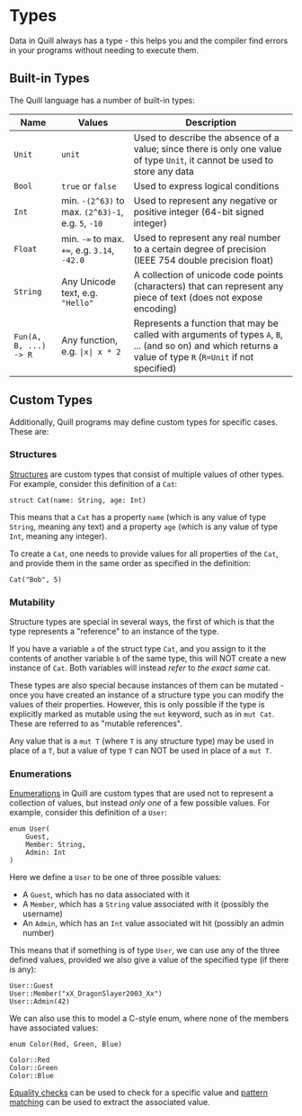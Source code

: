 
# Types

Data in Quill always has a type - this helps you and the compiler find errors in your programs without needing to execute them. 

## Built-in Types

The Quill language has a number of built-in types:

|Name|Values|Description|
|-|-|-|
|`Unit`|`unit`|Used to describe the absence of a value; since there is only one value of type `Unit`, it cannot be used to store any data
|`Bool`|`true` or `false`|Used to express logical conditions|
|`Int`|min. `-(2^63)` to max. `(2^63)-1`, e.g. `5`, `-10`|Used to represent any negative or positive integer (64-bit signed integer)|
|`Float`|min. `-∞` to max. `+∞`, e.g. `3.14`, `-42.0`|Used to represent any real number to a certain degree of precision (IEEE 754 double precision float)|
|`String`|Any Unicode text, e.g. `"Hello"`|A collection of unicode code points (characters) that can represent any piece of text (does not expose encoding)|
|`Fun(A, B, ...) -> R`|Any function, e.g. `\|x\| x * 2`|Represents a function that may be called with arguments of types `A`, `B`, ... (and so on) and which returns a value of type `R` (`R=Unit` if not specified)

## Custom Types

Additionally, Quill programs may define custom types for specific cases. These are:

### Structures

[Structures](structures.md) are custom types that consist of multiple values of other types. For example, consider this definition of a `Cat`:
```
struct Cat(name: String, age: Int)
```
This means that a `Cat` has a property `name` (which is any value of type `String`, meaning any text) and a property `age` (which is any value of type `Int`, meaning any integer).

To create a `Cat`, one needs to provide values for all properties of the `Cat`, and provide them in the same order as specified in the definition:
```
Cat("Bob", 5)
```

### Mutability

Structure types are special in several ways, the first of which is that the type represents a "reference" to an instance of the type. 

If you have a variable `a` of the struct type `Cat`, and you assign to it the contents of another variable `b` of the same type, this will NOT create a new instance of `Cat`. Both variables will instead *refer* to *the exact same* cat. 

These types are also special because instances of them can be mutated - once you have created an instance of a structure type you can modify the values of their properties. However, this is only possible if the type is explicitly marked as mutable using the `mut` keyword, such as in `mut Cat`. These are referred to as "mutable references".

Any value that is a `mut T` (where `T` is any structure type) may be used in place of a `T`, but a value of type `T` can NOT be used in place of a `mut T`.

### Enumerations

[Enumerations](enumerations.md) in Quill are custom types that are used not to represent a collection of values, but instead *only one* of a few possible values. For example, consider this definition of a `User`:
```
enum User(
    Guest,
    Member: String,
    Admin: Int
)
```
Here we define a `User` to be one of three possible values: 
- A `Guest`, which has no data associated with it
- A `Member`, which has a `String` value associated with it (possibly the username)
- An `Admin`, which has an `Int` value associated wit hit (possibly an admin number)

This means that if something is of type `User`, we can use any of the three defined values, provided we also give a value of the specified type (if there is any):
```
User::Guest
User::Member("xX_DragonSlayer2003_Xx")
User::Admin(42)
```

We can also use this to model a C-style enum, where none of the members have associated values:
```
enum Color(Red, Green, Blue)

Color::Red
Color::Green
Color::Blue
```

[Equality checks](operators.md) can be used to check for a specific value and [pattern matching](control_flow.md) can be used to extract the associated value.